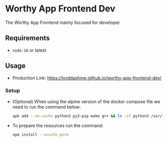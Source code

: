# Worthy App Frontend Dev

The Worthy App Frontend mainly focused for developer.

## Requirements

- `node:16` or latest

## Usage

- Production Link: <https://lorddashme.github.io/worthy-app-frontend-dev/>

### Setup

- (Optional) When using the alpine version of the docker compose file we need to run the command below:

  ```sh
  apk add --no-cache python3 py3-pip make g++ && ln -sf python3 /usr/bin/python
  ```

- To prepare the resources run the command:

  ```sh
  npm install --unsafe-perm
  ```
